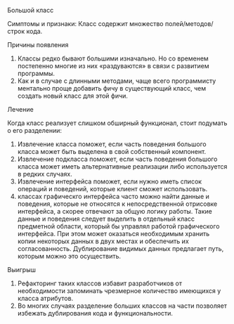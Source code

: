 Большой класс

Симптомы и признаки: Класс содержит множество полей/методов/строк кода.

Причины появления

1. Классы редко бывают большими изначально. Но со временем постепенно многие из них «раздуваются» в связи с развитием программы.
2. Как и в случае с длинными методами, чаще всего программисту ментально проще добавить фичу в существующий класс, чем создать новый класс для этой фичи.

Лечение

Когда класс реализует слишком обширный функционал, стоит подумать о его разделении:

1. Извлечение класса поможет, если часть поведения большого класса может быть выделена в свой собственный компонент.
2. Извлечение подкласса поможет, если часть поведения большого класса может иметь альтернативные реализации либо используется в редких случаях.
3. Извлечение интерфейса поможет, если нужно иметь список операций и поведений, которые клиент сможет использовать.
4. классах графическго интерфейса часто можно найти данные и поведения, которые не относятся к непосредственной отрисовке интерфейса, а скорее отвечают за общую логику работы. Такие данные и поведения следует выделить в отдельный класс предметной области, который бы управлял работой графического интерфейса. При этом может оказаться необходимым хранить копии некоторых данных в двух местах и обеспечить их согласованность. Дублирование видимых данных предлагает путь, которым можно это осуществить.

Выигрыш

1. Рефакторинг таких классов избавит разработчиков от необходимости запоминать чрезмерное количество имеющихся у класса атрибутов.
2. Во многих случаях разделение больших классов на части позволяет избежать дублирования кода и функциональности.
